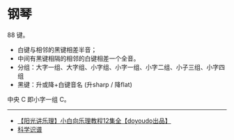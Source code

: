 # 钢琴

88 键。

- 白键与相邻的黑键相差半音；
- 中间有黑键相隔的相邻的白键相差一个全音。
- 分组：大字一组、大字组、小字组、小字一组、小字二组、小子三组、小字四组
- 黑键：升或降+白键音名 (升sharp / 降flat)

中央 C 即小字一组 C。

---

- [【阳光讲乐理】小白向乐理教程12集全【doyoudo出品】](https://www.bilibili.com/video/BV1ms411q714?p=2)
- [科学识谱](https://www.bilibili.com/video/BV1Bv411k7bH/)
